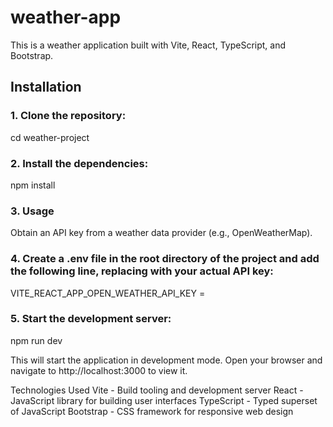 # weather-app


This is a weather application built with Vite, React, TypeScript, and Bootstrap.

## Installation

### 1. Clone the repository:
cd weather-project

### 2. Install the dependencies:
npm install

### 3. Usage
Obtain an API key from a weather data provider (e.g., OpenWeatherMap).

### 4. Create a .env file in the root directory of the project and add the following line, replacing <your-api-key> with your actual API key:

VITE_REACT_APP_OPEN_WEATHER_API_KEY = <your-api-key>

### 5. Start the development server:

npm run dev

This will start the application in development mode. Open your browser and navigate to http://localhost:3000 to view it.

Technologies Used
Vite - Build tooling and development server
React - JavaScript library for building user interfaces
TypeScript - Typed superset of JavaScript
Bootstrap - CSS framework for responsive web design
